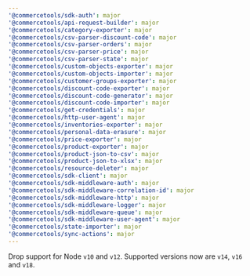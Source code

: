 ```yaml
---
'@commercetools/sdk-auth': major
'@commercetools/api-request-builder': major
'@commercetools/category-exporter': major
'@commercetools/csv-parser-discount-code': major
'@commercetools/csv-parser-orders': major
'@commercetools/csv-parser-price': major
'@commercetools/csv-parser-state': major
'@commercetools/custom-objects-exporter': major
'@commercetools/custom-objects-importer': major
'@commercetools/customer-groups-exporter': major
'@commercetools/discount-code-exporter': major
'@commercetools/discount-code-generator': major
'@commercetools/discount-code-importer': major
'@commercetools/get-credentials': major
'@commercetools/http-user-agent': major
'@commercetools/inventories-exporter': major
'@commercetools/personal-data-erasure': major
'@commercetools/price-exporter': major
'@commercetools/product-exporter': major
'@commercetools/product-json-to-csv': major
'@commercetools/product-json-to-xlsx': major
'@commercetools/resource-deleter': major
'@commercetools/sdk-client': major
'@commercetools/sdk-middleware-auth': major
'@commercetools/sdk-middleware-correlation-id': major
'@commercetools/sdk-middleware-http': major
'@commercetools/sdk-middleware-logger': major
'@commercetools/sdk-middleware-queue': major
'@commercetools/sdk-middleware-user-agent': major
'@commercetools/state-importer': major
'@commercetools/sync-actions': major
---
```


Drop support for Node `v10` and `v12`. Supported versions now are `v14`, `v16` and `v18`.
